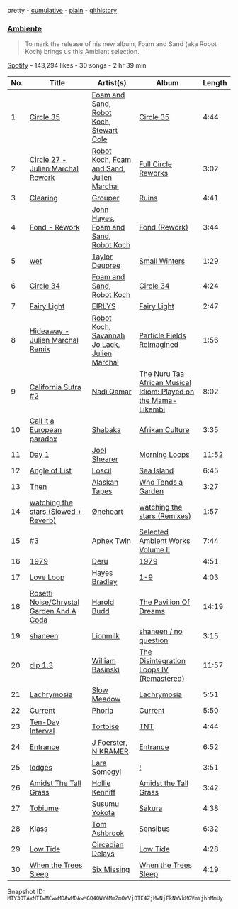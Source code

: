 pretty - [cumulative](/playlists/cumulative/37i9dQZF1DX9c7yCloFHHL.md) - [plain](/playlists/plain/37i9dQZF1DX9c7yCloFHHL) - [githistory](https://github.githistory.xyz/mackorone/spotify-playlist-archive/blob/main/playlists/plain/37i9dQZF1DX9c7yCloFHHL)

### [Ambiente](https://open.spotify.com/playlist/37i9dQZF1DX9c7yCloFHHL)

> To mark the release of his new album, Foam and Sand \(aka Robot Koch\) brings us this Ambient selection.

[Spotify](https://open.spotify.com/user/spotify) - 143,294 likes - 30 songs - 2 hr 39 min

| No. | Title | Artist(s) | Album | Length |
|---|---|---|---|---|
| 1 | [Circle 35](https://open.spotify.com/track/1VUfXkhI8WaD496kT9Uh2U) | [Foam and Sand](https://open.spotify.com/artist/1auVJGxP1B7a0GYbD6G6dd), [Robot Koch](https://open.spotify.com/artist/47V6nyjOrUR98qv6gkYssI), [Stewart Cole](https://open.spotify.com/artist/7BYvulKCfH5GihsIAwGcdh) | [Circle 35](https://open.spotify.com/album/2GcCHQBNg5H1j9YbigZcGQ) | 4:44 |
| 2 | [Circle 27 \- Julien Marchal Rework](https://open.spotify.com/track/18oMEfjBfIO3zoOjZJvtQS) | [Robot Koch](https://open.spotify.com/artist/47V6nyjOrUR98qv6gkYssI), [Foam and Sand](https://open.spotify.com/artist/1auVJGxP1B7a0GYbD6G6dd), [Julien Marchal](https://open.spotify.com/artist/7e4AmALFiKR69Xra2EksPU) | [Full Circle Reworks](https://open.spotify.com/album/456HZjogXSlOUsCkKmjoqC) | 3:02 |
| 3 | [Clearing](https://open.spotify.com/track/3IL43TRkEnh4buGOZ1Brb5) | [Grouper](https://open.spotify.com/artist/31uyAcnY0kjjKKIQZMKX4i) | [Ruins](https://open.spotify.com/album/5ElYoVUqRQIlDekD1v6aKa) | 4:41 |
| 4 | [Fond \- Rework](https://open.spotify.com/track/1NR4lmznMMB07hzvy4PN74) | [John Hayes](https://open.spotify.com/artist/7o2FMy3ZI4GssMyY8ELHGt), [Foam and Sand](https://open.spotify.com/artist/1auVJGxP1B7a0GYbD6G6dd), [Robot Koch](https://open.spotify.com/artist/47V6nyjOrUR98qv6gkYssI) | [Fond \(Rework\)](https://open.spotify.com/album/4JcX4CjnRbPzSgT2wADcIE) | 3:44 |
| 5 | [wet](https://open.spotify.com/track/7M1XXT7oR3UP2Jwjb43Tdt) | [Taylor Deupree](https://open.spotify.com/artist/4X3dUbGsTpVH6EbxtWnj6T) | [Small Winters](https://open.spotify.com/album/0auRlZgLwmRiPSevAUfHqD) | 1:29 |
| 6 | [Circle 34](https://open.spotify.com/track/0SJ3LjYk2aaQVmKDFBXFo4) | [Foam and Sand](https://open.spotify.com/artist/1auVJGxP1B7a0GYbD6G6dd), [Robot Koch](https://open.spotify.com/artist/47V6nyjOrUR98qv6gkYssI) | [Circle 34](https://open.spotify.com/album/4srPuKefOE1KjzbsG3pOHw) | 4:24 |
| 7 | [Fairy Light](https://open.spotify.com/track/5xGPWuqxOJbw2xs6FRI59G) | [EIRLYS](https://open.spotify.com/artist/5Lqrkxi2AoI6HJQGoiVR5l) | [Fairy Light](https://open.spotify.com/album/13vaFAUPTL3Tf1DepswBgk) | 2:47 |
| 8 | [Hideaway \- Julien Marchal Remix](https://open.spotify.com/track/1W1oG50BEmDhtvN1TF2c4S) | [Robot Koch](https://open.spotify.com/artist/47V6nyjOrUR98qv6gkYssI), [Savannah Jo Lack](https://open.spotify.com/artist/5iyvceRZc6xv3JC02bcssM), [Julien Marchal](https://open.spotify.com/artist/7e4AmALFiKR69Xra2EksPU) | [Particle Fields Reimagined](https://open.spotify.com/album/7a9sTKSf2fmon38WC0xShx) | 1:56 |
| 9 | [California Sutra \#2](https://open.spotify.com/track/2d68pkbs9lIszjZH2wQPEU) | [Nadi Qamar](https://open.spotify.com/artist/2WMgxkJVAwUK7sBCxtbKOj) | [The Nuru Taa African Musical Idiom: Played on the Mama\-Likembi](https://open.spotify.com/album/26uz5994yfNfyl8D3ncb09) | 8:02 |
| 10 | [Call it a European paradox](https://open.spotify.com/track/4QIwLNUIdZVuer5c7k0uCk) | [Shabaka](https://open.spotify.com/artist/6ywMpa6AmGJpV5Sbyy58Js) | [Afrikan Culture](https://open.spotify.com/album/5fFftOUCiSbNfofIj8vXx0) | 3:35 |
| 11 | [Day 1](https://open.spotify.com/track/4IqM95Bxy0Ki0xbSIrNYKN) | [Joel Shearer](https://open.spotify.com/artist/4HrrmVtL1VbUi15AvooVeR) | [Morning Loops](https://open.spotify.com/album/518ACaHelXkskhf4AtBEvA) | 11:52 |
| 12 | [Angle of List](https://open.spotify.com/track/6lgDvkxcWNnCefaT2qeJPf) | [Loscil](https://open.spotify.com/artist/3GM5cpCBadq2PMHjFoEvhK) | [Sea Island](https://open.spotify.com/album/2GLSvGxliKx2LbRAKK7Led) | 6:45 |
| 13 | [Then](https://open.spotify.com/track/3Qi2lHwyWMJRgHaejotMTh) | [Alaskan Tapes](https://open.spotify.com/artist/5GHBk4xcO1UqlbyrUXv5dq) | [Who Tends a Garden](https://open.spotify.com/album/6CPGzcPxekd5T5s17Ak34R) | 3:27 |
| 14 | [watching the stars \(Slowed + Reverb\)](https://open.spotify.com/track/6V3bFXfMuKX7xJ3v2ate2J) | [Øneheart](https://open.spotify.com/artist/0dgJbQ0bKPyUXco8hEXN7X) | [watching the stars \(Remixes\)](https://open.spotify.com/album/7tVjWJao2UMh0kluQBHVPy) | 1:57 |
| 15 | [\#3](https://open.spotify.com/track/7glKwbR1DyuIuE6XvZvJbQ) | [Aphex Twin](https://open.spotify.com/artist/6kBDZFXuLrZgHnvmPu9NsG) | [Selected Ambient Works Volume II](https://open.spotify.com/album/2SZZihZiCsFo87NKxDfxlH) | 7:44 |
| 16 | [1979](https://open.spotify.com/track/6SwLbGkrXDW8DzYGhqhxGD) | [Deru](https://open.spotify.com/artist/4GolrXXRODq7bAGCod4JoV) | [1979](https://open.spotify.com/album/71pc0KL3h4NpP21f3g31IE) | 4:51 |
| 17 | [Love Loop](https://open.spotify.com/track/0YGrdQ8hFs7JlQYCOvHVgY) | [Hayes Bradley](https://open.spotify.com/artist/2eR5l1dWjSIEfAs0mXgyak) | [1\-9](https://open.spotify.com/album/509ah7t6P53jl9wGlJjnrQ) | 4:03 |
| 18 | [Rosetti Noise/Chrystal Garden And A Coda](https://open.spotify.com/track/2oWwrX6JGdRC4cUnJlYiWF) | [Harold Budd](https://open.spotify.com/artist/3uOCouLFR4bVx0XeiQJSbl) | [The Pavilion Of Dreams](https://open.spotify.com/album/0hWjBUtA4eoFsyh6lygVRN) | 14:19 |
| 19 | [shaneen](https://open.spotify.com/track/2rd8nhP9f33EYCQdbJ3RKr) | [Lionmilk](https://open.spotify.com/artist/0ssDUMMQsAhDLqKwBqEnGZ) | [shaneen / no question](https://open.spotify.com/album/4pFy2l0dKc8I6aq1Nu55xQ) | 3:15 |
| 20 | [dlp 1.3](https://open.spotify.com/track/3hFipULsVstcUDjujwyNr5) | [William Basinski](https://open.spotify.com/artist/6u5axd0rpDsWSmzhFfb2VB) | [The Disintegration Loops IV \(Remastered\)](https://open.spotify.com/album/4Vs8o9MQur5NHGGr5kqXn6) | 11:57 |
| 21 | [Lachrymosia](https://open.spotify.com/track/4C2oxF6fIKn0Y6VxyX7fos) | [Slow Meadow](https://open.spotify.com/artist/1X93CiijNCFQa4o17hLwI3) | [Lachrymosia](https://open.spotify.com/album/6aiZpK9piIxBB5MrsCHPPf) | 5:51 |
| 22 | [Current](https://open.spotify.com/track/05J7mr2kIdHciLOO5ISSia) | [Phoria](https://open.spotify.com/artist/0HDxlFsXwyrpufs4YgTNMm) | [Current](https://open.spotify.com/album/4pPrnPAjNULq5aca8tJA0U) | 5:50 |
| 23 | [Ten\-Day Interval](https://open.spotify.com/track/5A2vl9MadJ87kas3R3GoTm) | [Tortoise](https://open.spotify.com/artist/3WggbHDpj4rPKbL97zG5MQ) | [TNT](https://open.spotify.com/album/4JwjxPyISbFEUeh267bYbg) | 4:44 |
| 24 | [Entrance](https://open.spotify.com/track/1kLoPLQc1XYXijQGjA9Crk) | [J Foerster](https://open.spotify.com/artist/4sRdSdPKzOOJa9WgBfTz6i), [N KRAMER](https://open.spotify.com/artist/6pY5KhflZwSO9L6Iq2A77t) | [Entrance](https://open.spotify.com/album/4c0B46pCSc9p0j2vJE254Q) | 6:52 |
| 25 | [lodges](https://open.spotify.com/track/1cWgcIQt6N57DrUzXqmAOS) | [Lara Somogyi](https://open.spotify.com/artist/4vFvy7t3jlzAYrNYjW8uDo) | [!](https://open.spotify.com/album/2cbGI3oi9hoiYBaILgsL9U) | 3:51 |
| 26 | [Amidst The Tall Grass](https://open.spotify.com/track/2aEbNKgMF6uCwjhdGrRUeG) | [Hollie Kenniff](https://open.spotify.com/artist/5jz9oievmO3hrSV0XOxHHS) | [Amidst the Tall Grass](https://open.spotify.com/album/6dzkzzPE3wnRWaFdVjg098) | 3:42 |
| 27 | [Tobiume](https://open.spotify.com/track/4IQWc6rhJwpFrRKBLx27X6) | [Susumu Yokota](https://open.spotify.com/artist/3ND5NWoKzlelYDDyWqSQpQ) | [Sakura](https://open.spotify.com/album/2BRedpXNmL3NkN2eutmXZ2) | 4:38 |
| 28 | [Klass](https://open.spotify.com/track/7B4DTiga2xN0BtIDh45vyk) | [Tom Ashbrook](https://open.spotify.com/artist/481U7FXn2fSb0YXFqKdYtO) | [Sensibus](https://open.spotify.com/album/6jTxjupC87AnzDsQm8o4s9) | 6:32 |
| 29 | [Low Tide](https://open.spotify.com/track/0p6sXoj4rHLWM8cUblGr2o) | [Circadian Delays](https://open.spotify.com/artist/3cBMkyQ4t8d6G7p03hBVl8) | [Low Tide](https://open.spotify.com/album/5EVPNtfPlyZk0YtkeICBnn) | 4:28 |
| 30 | [When the Trees Sleep](https://open.spotify.com/track/1Wn9ZvgTIwyXzUDkxBSRo2) | [Six Missing](https://open.spotify.com/artist/70yRyjWkxX4n1jcdC3Pzmt) | [When the Trees Sleep](https://open.spotify.com/album/6abg6cdcClXg6wcfB4CxIh) | 4:19 |

Snapshot ID: `MTY3OTAxMTIwMCwwMDAwMDAwMGQ4OWY4MmZmOWVjOTE4ZjMwNjFkNWVkMGVmYjhhMmUy`
